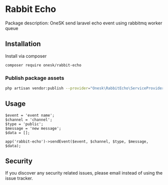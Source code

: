 # Rabbit Echo

Package description: OneSK send laravel echo event using rabbitmq worker queue

## Installation

Install via composer
```bash
composer require onesk/rabbit-echo
```

### Publish package assets

```bash
php artisan vendor:publish --provider="Onesk\RabbitEcho\ServiceProvider"
```

## Usage

```
$event = 'event name';
$channel = 'channel';
$type = 'public';
$message = 'new message';
$data = [];

app('rabbit-echo')->sendEvent($event, $channel, $type, $message, $data);
```

## Security

If you discover any security related issues, please email 
instead of using the issue tracker.
